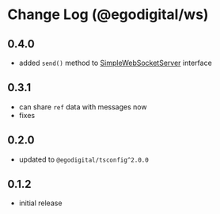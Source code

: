 # Change Log (@egodigital/ws)

## 0.4.0

* added `send()` method to [SimpleWebSocketServer](https://egodigital.github.io/ws/modules/_server_simplewebsocketserver_.html) interface

## 0.3.1

* can share `ref` data with messages now
* fixes

## 0.2.0

* updated to `@egodigital/tsconfig^2.0.0`

## 0.1.2

* initial release
